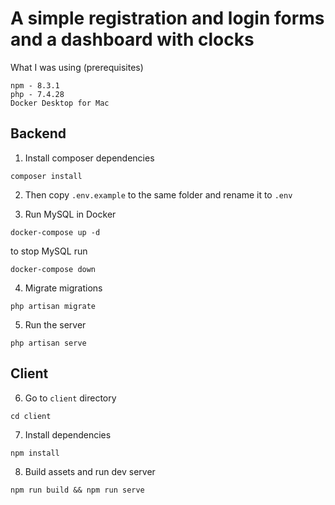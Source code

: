 # A simple registration and login forms and a dashboard with clocks

What I was using (prerequisites)
```
npm - 8.3.1
php - 7.4.28
Docker Desktop for Mac
```

## Backend

1. Install composer dependencies

```
composer install
```

2. Then copy `.env.example` to the same folder and rename it to `.env`

3. Run MySQL in Docker

```
docker-compose up -d
``` 
to stop MySQL run
```
docker-compose down
``` 

4. Migrate migrations

```
php artisan migrate
```

5. Run the server

```
php artisan serve
```

## Client

6. Go to `client` directory
```
cd client
```

7. Install dependencies

```
npm install
```

8. Build assets and run dev server

```
npm run build && npm run serve
```
